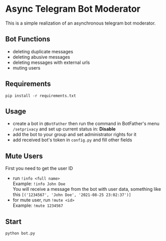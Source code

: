# Async Telegram Bot Moderator
This is a simple realization of an asynchronous telegram bot moderator.
## Bot Functions
- deleting duplicate messages
- deleting abusive messages
- deleting messages with external urls
- muting users

## Requirements
```pip install -r requirements.txt```

## Usage
- create a bot in ```@BotFather``` then run the command in BotFather's menu ```/setprivacy``` and set up current status in: **Disable**
- add the bot to your group and set administrator rights for it
- add received bot's token in ```config.py``` and fill other fields

## Mute Users
First you need to get the user ID
- run ```!info <full name>```<br>
Example: ```!info John Doe```<br>
You will receive a message from the bot with user data, something like this ```[('1234567', 'John Doe', '2021-08-25 23:02:37')]```
- for mute user, run ```!mute <id>```<br>
Example: ```!mute 1234567```
## Start
```python bot.py```
